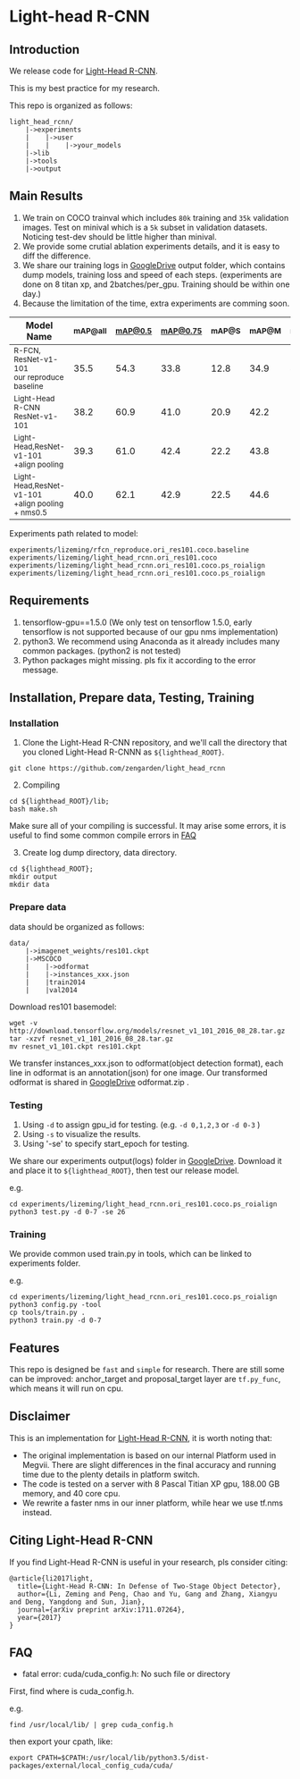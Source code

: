 # Light-head R-CNN


## Introduction
We release code for [Light-Head R-CNN](https://arxiv.org/abs/1711.07264). 



This is my best practice for my research. 

This repo is organized as follows:

```
light_head_rcnn/
    |->experiments
    |    |->user
    |    |    |->your_models
    |->lib       
    |->tools
    |->output
```

## Main Results
1. We train on COCO trainval which includes `80k` training and `35k` validation images. Test on minival which is a `5k` subset in validation datasets. Noticing test-dev should be little higher than minival.
2. We provide some crutial ablation experiments details, and it is easy to diff the difference.
3. We share our training logs in [GoogleDrive](https://drive.google.com/open?id=1-Mqj385d_1t4wcmhl25TZO1g-uw5X-xK) output folder, which contains dump models, training loss and speed of each steps. (experiments are done on 8 titan xp, and 2batches/per_gpu. Training should be within one day.)
4. Because the limitation of the time, extra experiments are comming soon.

|         Model Name                                               |<sub>mAP@all</sub>|<sub>mAP@0.5</sub>|<sub>mAP@0.75</sub>|<sub>mAP@S</sub>|<sub>mAP@M</sub>|<sub>mAP@L</sub>| 
|-------------------------------------------------------------     |------------------|------------------|---------          |-------         |-------         |-------         |   
|<sub>R-FCN, ResNet-v1-101 </br> our reproduce baseline</sub>      | 35.5             | 54.3             |   33.8            | 12.8           | 34.9           | 46.1           |   
|<sub>Light-Head R-CNN </br> ResNet-v1-101</sub>                   | 38.2             | 60.9             |   41.0            | 20.9           | 42.2           | 52.8           |   
|<sub>Light-Head,ResNet-v1-101 </br> +align pooling </sub>         | 39.3             | 61.0             |   42.4            | 22.2           | 43.8           | 53.2           |   
|<sub>Light-Head,ResNet-v1-101 </br> +align pooling  + nms0.5</sub>| 40.0             | 62.1             |   42.9            | 22.5           | 44.6           | 54.0           |  

Experiments path related to model:

```
experiments/lizeming/rfcn_reproduce.ori_res101.coco.baseline
experiments/lizeming/light_head_rcnn.ori_res101.coco 
experiments/lizeming/light_head_rcnn.ori_res101.coco.ps_roialign
experiments/lizeming/light_head_rcnn.ori_res101.coco.ps_roialign
```

## Requirements
1. tensorflow-gpu==1.5.0  (We only test on tensorflow 1.5.0, early tensorflow is not supported because of our gpu nms implementation)
2. python3. We recommend using Anaconda as it already includes many common packages. (python2 is not tested)
3. Python packages might missing. pls fix it according to the error message.

## Installation, Prepare data, Testing, Training
### Installation
1. Clone the Light-Head R-CNN repository, and we'll call the directory that you cloned Light-Head R-CNNN as `${lighthead_ROOT}`.

```
git clone https://github.com/zengarden/light_head_rcnn
``` 

2. Compiling

```
cd ${lighthead_ROOT}/lib;
bash make.sh
``` 

Make sure all of your compiling is successful. It may arise some errors, it is useful to find some common compile errors in [FAQ](##FAQ)

3. Create log dump directory, data directory. 

```
cd ${lighthead_ROOT};
mkdir output
mkdir data
``` 

### Prepare data
data should be organized as follows:

```
data/
    |->imagenet_weights/res101.ckpt
    |->MSCOCO
    |    |->odformat
    |    |->instances_xxx.json
    |    |train2014
    |    |val2014
```
Download res101 basemodel:

```
wget -v http://download.tensorflow.org/models/resnet_v1_101_2016_08_28.tar.gz
tar -xzvf resnet_v1_101_2016_08_28.tar.gz
mv resnet_v1_101.ckpt res101.ckpt
``` 

We transfer instances_xxx.json to odformat(object detection format), each line in odformat is an annotation(json) for one image. Our transformed odformat is  shared in [GoogleDrive](https://drive.google.com/open?id=1-Mqj385d_1t4wcmhl25TZO1g-uw5X-xK) odformat.zip .
### Testing

1. Using `-d` to assign gpu_id for testing. (e.g.  `-d 0,1,2,3`   or `-d 0-3` )
2. Using `-s` to visualize the results. 
3. Using '-se' to specify start_epoch for testing.

We share our experiments output(logs) folder in [GoogleDrive](https://drive.google.com/open?id=1-Mqj385d_1t4wcmhl25TZO1g-uw5X-xK). Download it and place it to `${lighthead_ROOT}`, then test our release model.

e.g.

```
cd experiments/lizeming/light_head_rcnn.ori_res101.coco.ps_roialign
python3 test.py -d 0-7 -se 26
``` 

### Training

We provide common used train.py in tools, which can be linked to experiments folder.

e.g.
```
cd experiments/lizeming/light_head_rcnn.ori_res101.coco.ps_roialign
python3 config.py -tool
cp tools/train.py .
python3 train.py -d 0-7
``` 

## Features 
 
This repo is designed be `fast` and `simple` for research. There are still some can be improved: anchor_target and proposal_target layer are `tf.py_func`, which means it will run on cpu. 

## Disclaimer
This is an implementation for [Light-Head R-CNN](https://arxiv.org/abs/1711.07264), it is worth noting that:

* The original implementation is based on our internal Platform used in Megvii. There are slight differences in the final accuracy and running time due to the plenty details in platform switch.
* The code is tested on a server with 8 Pascal Titian XP gpu, 188.00 GB memory, and 40 core cpu.
* We rewrite a faster nms in our inner platform, while hear we use tf.nms instead. 


## Citing Light-Head R-CNN

If you find Light-Head R-CNN is useful in your research, pls consider citing:

```
@article{li2017light,
  title={Light-Head R-CNN: In Defense of Two-Stage Object Detector},
  author={Li, Zeming and Peng, Chao and Yu, Gang and Zhang, Xiangyu and Deng, Yangdong and Sun, Jian},
  journal={arXiv preprint arXiv:1711.07264},
  year={2017}
}
```

## FAQ

* fatal error: cuda/cuda_config.h: No such file or directory

First, find where is cuda_config.h.

e.g.

```
find /usr/local/lib/ | grep cuda_config.h
```

then export your cpath, like:

```
export CPATH=$CPATH:/usr/local/lib/python3.5/dist-packages/external/local_config_cuda/cuda/
```
